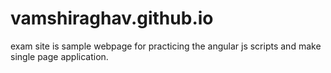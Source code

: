 # vamshiraghav.github.io
exam site
is sample webpage for practicing the
angular js scripts and
make single page application.
